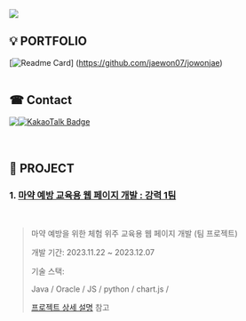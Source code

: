 <img src="https://capsule-render.vercel.app/api?type=waving&color=auto&height=300&section=header&text=wonjae%20github&fontSize=90" />


## 💡 PORTFOLIO
[![Readme Card](https://github-readme-stats.vercel.app/api/pin/?username=jaewon07&repo=jowonjae)]
(https://github.com/jaewon07/jowonjae)
</br>
</br>

##  ☎ Contact
<div style="display:flex; flex-direction:row;">
<a href="mailto:hyeji13587@gmail.com">
    <img src="https://img.shields.io/badge/Gmail-EA4335?style=for-the-badge&logo=Gmail&logoColor=white"> 
</a>

<a href="https://open.kakao.com/o/sJzFq66f">
    <img src="https://img.shields.io/badge/KakaoTalk-FFCD00?style=for-the-badge&logoColor=black&logo=KakaoTalk" alt="KakaoTalk Badge"> 
</a>
</div>
</br>
</br>

## 📁 PROJECT
### 1. [마약 예방 교육용 웹 페이지 개발 : 강력 1팀](https://github.com/2023-SMHRD-IS-CLOUD-1/StrongRepo)
</br>

>마약 예방을 위한 체험 위주 교육용 웹 페이지 개발 (팀 프로젝트)  
>
>개발 기간: 2023.11.22 ~ 2023.12.07  
>  
>기술 스택:
> 
> Java / Oracle / JS / 
> python / chart.js / 
>  
>[프로젝트 상세 설명](https://github.com/2023-SMHRD-IS-CLOUD-1/StrongRepo) 참고
> 
